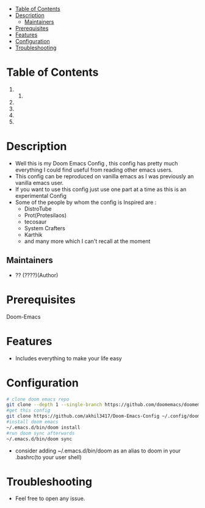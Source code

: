 - [Table of Contents](#table-contents)
- [Description](#description)
  - [Maintainers](#maintainers)
- [Prerequisites](#prerequisites)
- [Features](#features)
- [Configuration](#configuration)
- [Troubleshooting](#troubleshooting)


<a id="table-contents"></a>

# Table of Contents

1.  1.
2.  
3.  
4.  
5.  


<a id="description"></a>

# Description

-   Well this is my Doom Emacs Config , this config has pretty much everything I could find useful from reading other emacs users.
-   This config can be reproduced on vanilla emacs as I was previously an vanilla emacs user.
-   If you want to use this config just use one part at a time as this is an experimental Config
-   Some of the people by whom the config is Inspired are :
    -   DistroTube
    -   Prot(Protesilaos)
    -   tecosaur
    -   System Crafters
    -   Karthik
    -   and many more which I can't recall at the moment


<a id="maintainers"></a>

## Maintainers

-   ?? (????)(Author)


<a id="prerequisites"></a>

# Prerequisites

Doom-Emacs


<a id="features"></a>

# Features

-   Includes everything to make your life easy


<a id="configuration"></a>

# Configuration

```bash
# clone doom emacs repo
git clone --depth 1 --single-branch https://github.com/doomemacs/doomemacs ~/.emacs.d/
#get this config
git clone https://github.com/akhil3417/Doom-Emacs-Config ~/.config/doom/
#install doom emacs
~/.emacs.d/bin/doom install
#run doom sync afterwards
~/.emacs.d/bin/doom sync
```

-   consider adding ~/.emacs.d/bin/doom as an alias to doom in your .bashrc(to your user shell)


<a id="troubleshooting"></a>

# Troubleshooting

-   Feel free to open any issue.